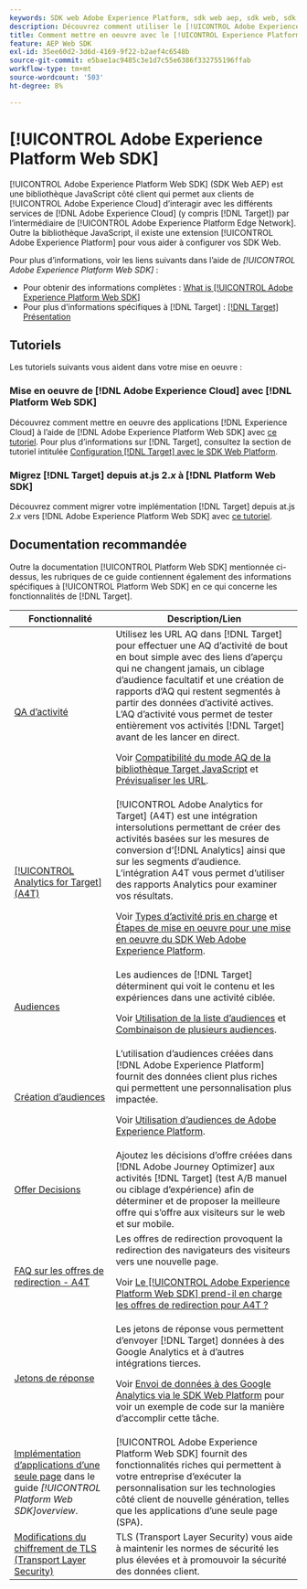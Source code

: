 ```yaml
---
keywords: SDK web Adobe Experience Platform, sdk web aep, sdk web, sdk, adobe experience cloud, réseau Edge de la plateforme, réseau Edge d’adobe experience platform, réseau Edge, réseau Edge aep, SDK Web Adobe Experience Platform0
description: Découvrez comment utiliser le [!UICONTROL Adobe Experience Platform Web SDK] pour interagir avec les différents services dans le [!UICONTROL Adobe Experience Cloud] par le [!UICONTROL AEP Edge Network].
title: Comment mettre en oeuvre avec le [!UICONTROL Experience Platform Web SDK] ?
feature: AEP Web SDK
exl-id: 35ee60d2-3d6d-4169-9f22-b2aef4c6548b
source-git-commit: e5bae1ac9485c3e1d7c55e6386f332755196ffab
workflow-type: tm+mt
source-wordcount: '503'
ht-degree: 8%

---
```


# [!UICONTROL Adobe Experience Platform Web SDK]

[!UICONTROL Adobe Experience Platform Web SDK] (SDK Web AEP) est une bibliothèque JavaScript côté client qui permet aux clients de [!UICONTROL Adobe Experience Cloud] d’interagir avec les différents services de [!DNL Adobe Experience Cloud] (y compris [!DNL Target]) par l’intermédiaire de [!UICONTROL Adobe Experience Platform Edge Network]. Outre la bibliothèque JavaScript, il existe une extension [!UICONTROL Adobe Experience Platform] pour vous aider à configurer vos SDK Web.

Pour plus d’informations, voir les liens suivants dans l’aide de *[!UICONTROL Adobe Experience Platform Web SDK]* :

* Pour obtenir des informations complètes : [What is [!UICONTROL Adobe Experience Platform Web SDK]](https://experienceleague.adobe.com/docs/experience-platform/edge/home.html?lang=fr)
* Pour plus d’informations spécifiques à [!DNL Target] : [[!DNL Target] Présentation](https://experienceleague.adobe.com/docs/experience-platform/edge/personalization/adobe-target/target-overview.html?lang=fr)

## Tutoriels

Les tutoriels suivants vous aident dans votre mise en oeuvre :

### Mise en oeuvre de [!DNL Adobe Experience Cloud] avec [!DNL Platform Web SDK]

Découvrez comment mettre en oeuvre des applications [!DNL Experience Cloud] à l’aide de [!DNL Adobe Experience Platform Web SDK] avec [ce tutoriel](https://experienceleague.adobe.com/docs/platform-learn/implement-web-sdk/overview.html?lang=fr). Pour plus d’informations sur [!DNL Target], consultez la section de tutoriel intitulée [Configuration [!DNL Target]  avec le SDK Web Platform](https://experienceleague.adobe.com/docs/platform-learn/implement-web-sdk/applications-setup/setup-target.html?lang=fr).

### Migrez [!DNL Target] depuis at.js 2.*x* à [!DNL Platform Web SDK]

Découvrez comment migrer votre implémentation [!DNL Target] depuis at.js 2.*x* vers [!DNL Adobe Experience Platform Web SDK] avec [ce tutoriel](https://experienceleague.adobe.com/docs/platform-learn/migrate-target-to-websdk/introduction.html?lang=fr).

## Documentation recommandée

Outre la documentation [!UICONTROL Platform Web SDK] mentionnée ci-dessus, les rubriques de ce guide contiennent également des informations spécifiques à [!UICONTROL Platform Web SDK] en ce qui concerne les fonctionnalités de [!DNL Target].

| Fonctionnalité | Description/Lien |
| --- | --- |
| [QA d’activité](https://experienceleague.adobe.com/docs/target/using/activities/activity-qa/activity-qa.html?lang=fr) | Utilisez les URL AQ dans [!DNL Target] pour effectuer une AQ d’activité de bout en bout simple avec des liens d’aperçu qui ne changent jamais, un ciblage d’audience facultatif et une création de rapports d’AQ qui restent segmentés à partir des données d’activité actives. L’AQ d’activité vous permet de tester entièrement vos activités [!DNL Target] avant de les lancer en direct.<p>Voir [Compatibilité du mode AQ de la bibliothèque Target JavaScript](https://experienceleague.adobe.com/docs/target/using/activities/activity-qa/activity-qa.html?lang=fr#compatibility) et [Prévisualiser les URL](https://experienceleague.adobe.com/docs/target/using/activities/activity-qa/activity-qa.html?lang=fr#preview). |
| [[!UICONTROL Analytics for Target] (A4T)](https://experienceleague.adobe.com/docs/target/using/integrate/a4t/a4t.html?lang=fr) | [!UICONTROL Adobe Analytics for Target] (A4T) est une intégration intersolutions permettant de créer des activités basées sur les mesures de conversion d’[!DNL Analytics] ainsi que sur les segments d’audience. L’intégration A4T vous permet d’utiliser des rapports Analytics pour examiner vos résultats.<p>Voir [Types d’activité pris en charge](https://experienceleague.adobe.com/docs/target/using/integrate/a4t/a4t.html?lang=fr#section_F487896214BF4803AF78C552EF1669AA) et [Étapes de mise en oeuvre pour une mise en oeuvre du SDK Web Adobe Experience Platform](https://experienceleague.adobe.com/docs/target/using/integrate/a4t/a4timplementation.html?lang=fr#platform). |
| [Audiences](https://experienceleague.adobe.com/docs/target/using/audiences/target.html?lang=fr) | Les audiences de [!DNL Target] déterminent qui voit le contenu et les expériences dans une activité ciblée.<p>Voir [Utilisation de la liste d’audiences](https://experienceleague.adobe.com/docs/target/using/audiences/create-audiences/audiences.html?lang=fr#use-list) et [Combinaison de plusieurs audiences](https://experienceleague.adobe.com/docs/target/using/audiences/combining-multiple-audiences.html?lang=fr). |
| [Création dʼaudiences](https://experienceleague.adobe.com/docs/target/using/audiences/create-audiences/audiences.html?lang=fr) | L’utilisation d’audiences créées dans [!DNL Adobe Experience Platform] fournit des données client plus riches qui permettent une personnalisation plus impactée.<p>Voir [Utilisation d’audiences de Adobe Experience Platform](https://experienceleague.adobe.com/docs/target/using/audiences/create-audiences/audiences.html?lang=fr#aep). |
| [Offer Decisions](https://experienceleague.adobe.com/docs/target/using/integrate/ajo/offer-decision.html?lang=fr) | Ajoutez les décisions d’offre créées dans [!DNL Adobe Journey Optimizer] aux activités [!DNL Target] (test A/B manuel ou ciblage d’expérience) afin de déterminer et de proposer la meilleure offre qui s’offre aux visiteurs sur le web et sur mobile. |
| [FAQ sur les offres de redirection - A4T](https://experienceleague.adobe.com/docs/target/using/integrate/a4t/a4t-faq/a4t-faq-redirect-offers.html?lang=fr) | Les offres de redirection provoquent la redirection des navigateurs des visiteurs vers une nouvelle page.<p>Voir [Le [!UICONTROL Adobe Experience Platform Web SDK] prend-il en charge les offres de redirection pour A4T ?](https://experienceleague.adobe.com/docs/target/using/integrate/a4t/a4t-faq/a4t-faq-redirect-offers.html?lang=fr#platform) |
| [Jetons de réponse](https://experienceleague.adobe.com/docs/target/using/administer/response-tokens.html?lang=fr) | Les jetons de réponse vous permettent d’envoyer [!DNL Target] données à des Google Analytics et à d’autres intégrations tierces.<p>Voir [Envoi de données à des Google Analytics via le SDK Web Platform](https://experienceleague.adobe.com/docs/target/using/administer/response-tokens.html?lang=fr#sending-data-to-google-analytics-via-platform-web-sdk) pour voir un exemple de code sur la manière d’accomplir cette tâche. |
| [Implémentation d’applications d’une seule page](https://experienceleague.adobe.com/docs/experience-platform/edge/personalization/adobe-target/spa-implementation.html?lang=fr) dans le guide *[!UICONTROL Platform Web SDK]overview*. | [!UICONTROL Adobe Experience Platform Web SDK] fournit des fonctionnalités riches qui permettent à votre entreprise d’exécuter la personnalisation sur les technologies côté client de nouvelle génération, telles que les applications d’une seule page (SPA). |
| [Modifications du chiffrement de TLS (Transport Layer Security)](../../before-implement/tls-transport-layer-security-encryption.md) | TLS (Transport Layer Security) vous aide à maintenir les normes de sécurité les plus élevées et à promouvoir la sécurité des données client. |
